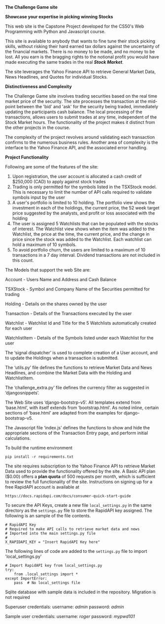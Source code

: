 **The Challenge Game site**

**Showcase your expertise in picking winning Stocks**

This web site is the Capstone Project developed for the CS50's Web Programming with Python and Javascript course.

This site is available to anybody that wants to fine tune their stock picking skills, without risking their hard earned tax dollars against the uncertainty of the financial markets. There is no money to be made, and no money to be lost. All you earn is the bragging rights to the notional profit you would have made executing the same trades in the real _**Stock Market**_.

The site leverages the Yahoo Finance API to retrieve General Market Data, News Headlines, and Quotes for individual Stocks.

**Distinctiveness and Complexity**

The Challenge Game site involves trading securities based on the real time market price of the security. The site processes the transaction at the mid-point between the 'bid' and 'ask' for the security being traded, immediately updating the participants cash balance. The local processing of the transactions, allows users to submit trades at any time, independent of the Stock Market hours. The functionality of the project makes it distinct from the other projects in the course.

The complexity of the project revolves around validating each transaction confirms to the numerous business rules. Another area of complexity is the interface to the Yahoo Finance API, and the associated error handling.

**Project Functionality**

Following are some of the features of the site:
1.	Upon registration, the user account is allocated a cash credit of $250,000 (CAD) to apply against stock trades
2.	Trading is only permitted for the symbols listed in the TSXStock model. This is necessary to limit the number of API calls required to validate symbols input by the user
3.	A user's portfolio is limited to 10 holding. The portfolio view shows the investment in each of the holdings, the current price, the 52 week target price suggested by the analysts, and profit or loss associated with the holding
4.	The user is assigned 5 Watchlists that can be populated with the stocks of interest. The Watchlist view shows when the item was added to the Watchlist, the price at the time, the current price, and the change in price since the stock was added to the Watchlist. Each watchlist can hold a maximum of 10 symbols.
5.	To avoid portfolio churn, the users are limited to a maximum of 10 transactions in a 7 day interval. Dividend transactions are not included in this count.


The Models that support the web Site are:

  Account - Users Name and Address and Cash Balance
  
  TSXStock - Symbol and Company Name of the Securities permitted for trading
  
  Holding - Details on the shares owned by the user
  
  Transaction - Details of the Transactions executed by the user
  
  Watchlist - Watchlist Id and Title for the 5 Watchlists automatically created for each user
  
  WatchlistItem - Details of the Symbols listed under each Watchlist for the user
  
The ‘signal dispatcher’ is used to complete creation of a User account, and to update the Holdings when a transaction is submitted.

The ‘utils.py’ file defines the functions to retrieve Market Data and News Headlines, and combine the Market Data with the Holding and WatchlistItem.

The ‘challenge_extra.py’ file defines the currency filter as suggested in ‘djangosnippets’.
 
The Web Site uses ‘django-bootstrp-v5’. All templates extend from ‘base.html’, with itself extends from ‘bootstrap.html’. As noted inline, certain sections of ‘base.html’ are adapted from the examples for django-bootstrap-v5.

The Javascript file ‘index.js’ defines the functions to show and hide the appropriate sections of the Transaction Entry page, and perform initial calculations.

To build the runtime environment

    pip install -r requirements.txt

The site requires subscription to the Yahoo Finance API to retrieve Market Data used to provide the functionality offered by the site. A Basic API plan ($0.00) offers a **plan quota** of 500 requests per month, which is sufficient to review the full functionality of the site. Instructions on signing up for a free RapidAPI account is available at 
    
    https://docs.rapidapi.com/docs/consumer-quick-start-guide

To secure the API Keys, create a new file `local_settings.py` in the same directory as the `settings.py` file to store the RapidAPI key assigned. The following is an sample of the file contents.

    # RapidAPI Key
    # Required to make API calls to retrieve market data and news
    # Imported into the main settings.py file    
    #
    X_RAPIDAPI_KEY = "Insert RapidAPI Key here"

The following lines of code are added to the `settings.py` file to import 'local_settings.py'

    # Import RapidAPI key from local_settings.py
    try:
        from .local_settings import *
    except ImportError:
        pass  # No local_settings file

Sqlite database with sample data is included in the repository. Migration is not required

Superuser credentials:      username: _admin_     password: _admin_

Sample user credentials:    username: _roger_     password: _mypwd101_

